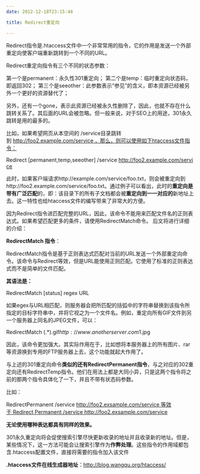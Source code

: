 ```yaml
---
date: 2012-12-18T23:15:44

title: Redirect重定向

---
```


Redirect指令是.htaccess文件中一个非常常用的指令，它的作用是发送一个外部重定向使客户端重新跳转到一个不同的URL。

Redirect重定向指令有三个不同的状态参数：

第一个是permanent：永久性301重定向；
第二个是temp：临时重定向状态码，即返回302；
第三个是seeother：此参数表示“参见”的含义，即本资源已经被另外一个更好的资源替代了；

另外，还有一个gone，表示此资源已经被永久性删除了，因此，也就不存在什么跳转关系了。其后面的URL会被忽略。但一般来说，对于SEO上的用途，301永久跳转是用的最多的。

比如，如果希望网页从本空间的 /service目录跳转到 http://foo2.example.com/service ，那么，则可以使用如下htaccess文件指令：

Redirect [permanent,temp,seeother] /service http://foo2.example.com/service

此时，如果客户端请求http://example.com/service/foo.txt，则会被重定向到http://foo2.example.com/service/foo.txt。通过例子可以看出，此时的<strong>重定向是带有广泛匹配</strong>的，即：该目录下的所有子文档都会被<strong>重定向到一一对应的</strong>新地址上去。这一特性也给htaccess文件的编写带来了非常大的方便。

因为Redirect指令进匹配完整的URL，因此，该命令不能用来匹配文件名的正则表达式。如果希望匹配更多的条件，请使用RedirectMatch命令。
后文将进行详细的介绍：

<strong>RedirectMatch 指令</strong>：

RedirectMatch指令是基于正则表达式匹配对当前的URL发送一个外部重定向命令。该命令与Redirect等效，但是URL能使用正则匹配。它使用了标准的正则表达式而不是简单的文件匹配。

<strong>其语法是：</strong>

RedirectMatch [status] regex URL

如果egex与URL相匹配，则服务器会把所匹配的括弧中的字符串替换到该指令所指定的目标字符串中，并将它视之为一个文件名。例如，重定向所有GIF文件到另一个服务器上同名的JPEG文件，可以：

RedirectMatch (.*)\.gif$ http://www.anotherserver.com$1.jpg

因此，该命令更加强大。其实际作用在于，比如想将本服务器上的所有图片、rar等资源换到专用的FTP服务器上去，这个功能就起大作用了。

与上述的301重定向命令<strong>类似的还有RedirectPermanent指令</strong>，与之对应的302重定向还有RedirectTemp指令。他们在用法上都是大同小异，只是这两个指令将之前的那两个指令具体化了一下，并且不带有状态码参数。

比如：

RedirectPermanent /service http://foo2.exsample.com/service 等效于 Redirect Permanent /service http://foo2.exsample.com/service

<strong>无论使用哪种表达都具有同样的效果。</strong>

301永久重定向将会促使搜索引擎尽快更新收录的地址并且收录新的地址。但是，某些情况下，这一方法可能会让搜索引擎作为<strong>作弊处理</strong>。这些指令的作用域都包含.htaccess配置文件，直接将需要的指令加入该文件

<strong>.htaccess文件在线生成器地址</strong>：<a href="http://blog.wangqu.org/htaccess/" target="_blank">http://blog.wangqu.org/htaccess/</a>
